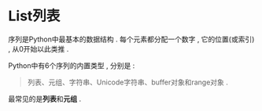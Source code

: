 # List列表

序列是Python中最基本的数据结构 . 每个元素都分配一个数字 , 它的位置\(或索引\) , 从0开始以此类推 . 

Python中有6个序列的内置类型 , 分别是 : 

> 列表、元组、字符串、Unicode字符串、buffer对象和range对象 .

最常见的是**列表**和**元组** . 



